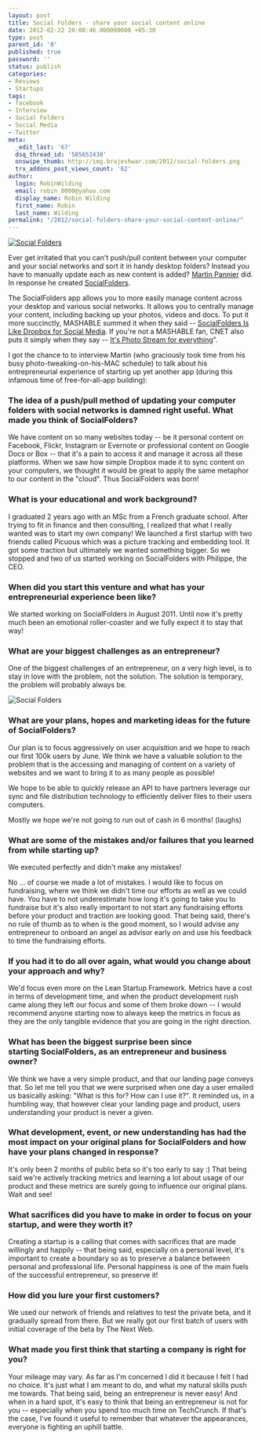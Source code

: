 ```yaml
---
layout: post
title: Social Folders - share your social content online
date: 2012-02-22 20:00:46.000000000 +05:30
type: post
parent_id: '0'
published: true
password: ''
status: publish
categories:
- Reviews
- Startups
tags:
- facebook
- Interview
- Social Folders
- Social Media
- Twitter
meta:
  _edit_last: '67'
  dsq_thread_id: '585652438'
  onswipe_thumb: http://img.brajeshwar.com/2012/social-folders.png
  trx_addons_post_views_count: '62'
author:
  login: RobinWilding
  email: robin_8000@yahoo.com
  display_name: Robin Wilding
  first_name: Robin
  last_name: Wilding
permalink: "/2012/social-folders-share-your-social-content-online/"
---
```

<p><a href="http://socialfolders.me/"><img src="/static/2012/02/social-folders.png" alt="Social Folders" class="alignright" /></a></p>
<p>Ever get irritated that you can't push/pull content between your computer and your social networks and sort it in handy desktop folders? Instead you have to manually update each as new content is added? <a href="http://socialfolders.me/about-us/">Martin Pannier</a> did. In response he created <a href="http://socialfolders.me/">SocialFolders</a>. </p>
<p>The SocialFolders app allows you to more easily manage content across your desktop and various social networks.  It allows you to centrally manage your content, including backing up your photos, videos and docs. To put it more succinctly, MASHABLE summed it when they said -- <a href="http://mashable.com/2011/12/15/socialfolders/">SocialFolders Is Like Dropbox for Social Media</a>. If you're not a MASHABLE fan, CNET also puts it simply when they say -- <a href="http://news.cnet.com/8301-19882_3-57343266-250/social-folders-its-photo-stream-for-everything/">It's Photo Stream for everything</a>".</p>

<p>I got the chance to to interview Martin (who graciously took time from his busy photo-tweaking-on-his-MAC schedule) to talk about his entrepreneurial experience of starting up yet another app (during this infamous time of free-for-all-app building):</p>
<h3>The idea of a push/pull method of updating your computer folders with social networks is damned right useful. What made you think of SocialFolders?</h3>
<p>We have content on so many websites today -- be it personal content on Facebook,&nbsp;Flickr, Instagram or Evernote or professional content on Google Docs or Box -- that it's a pain to access it and manage it across all these platforms. When we saw how simple Dropbox made it to sync content on your computers, we thought it would be great to apply the same metaphor to our content in the "cloud". Thus SocialFolders was born!</p>
<h3>What is your educational and work background?</h3>
<p>I graduated 2 years ago with an MSc from a French graduate school. After trying to fit in finance and then consulting, I realized that what I really wanted was to start my own company! We launched a first startup with two friends called Picuous which was a picture tracking and embedding tool. It got some traction but ultimately we wanted something bigger. So we stopped and two of us started working on SocialFolders with Philippe, the CEO.</p>
<h3>When did you start this venture and what has your entrepreneurial experience been like?</h3>
<p>We started working on SocialFolders in August 2011. Until now it's pretty much been an emotional roller-coaster and we fully expect it to stay that way!</p>
<h3>What are your biggest challenges as an entrepreneur?</h3>
<p>One of the biggest challenges of an entrepreneur, on a very high level, is to stay in love with the problem, not the solution. The solution is temporary, the problem will probably always be.</p>
<p><img src="/static/2012/02/social-folders-img.png" alt="Social Folders" class="alignright" /></p>
<h3>What are your plans, hopes and marketing ideas for the future of SocialFolders?</h3>
<p>Our plan is to focus aggressively on user acquisition and we hope to reach our first 100k users by June. We think we have a valuable solution to the problem that is the accessing and managing of content on a variety of websites and we want to bring it to as many people as possible!</p>
<p>We hope to be able to quickly release an API to have partners leverage our sync and file distribution technology to efficiently deliver files to their users computers.</p>
<p>Mostly we hope we're not going to run out of cash in 6 months! (laughs)</p>
<h3>What are some of the mistakes and/or failures that you learned from while starting up?</h3>
<p>We executed perfectly and didn't make any mistakes!</p>
<p>No &#8230; of course we made a lot of mistakes. I would like to focus on fundraising, where we think we didn't time our efforts as well as we could have. You have to not underestimate how long it's going to take you to fundraise but it's also really important to not start any fundraising efforts before your product and traction are looking good. That being said, there's no rule of thumb as to when is the good moment, so I would advise any entrepreneur to onboard an angel as advisor early on and use his feedback to time the fundraising efforts.</p>
<h3>If you had it to do all over again, what would you change about your approach and why?</h3>
<p>We'd focus even more on the Lean Startup Framework. Metrics have a cost in terms of development time, and when the product development rush came along they left our focus and some of them broke down -- I would recommend anyone starting now to always keep the metrics in focus as they are the only tangible evidence that you are going in the right direction.</p>
<h3>What has been the biggest surprise been since starting&nbsp;SocialFolders,&nbsp;as an entrepreneur and business owner?</h3>
<p>We think we have a very simple product, and that our landing page conveys that. So let me tell you that we were surprised when one day a user emailed us basically asking: "What is this for? How can I use it?". It reminded us, in a humbling way, that however clear your landing page and product, users understanding your product is never a given.</p>
<h3>What development, event, or new understanding has had the most impact on your original plans for SocialFolders and how have&nbsp;your plans changed in response?</h3>
<p>It's only been 2 months of public beta so it's too early to say :) That being said we're actively tracking metrics and learning a lot about usage of our product and these metrics are surely going to influence our original plans. Wait and see!</p>
<h3>What sacrifices did you have to make in order to focus on your startup, and were they worth it?</h3>
<p>Creating a startup is a calling that comes with sacrifices that are made willingly and happily -- that being said, especially on a personal level, it's important to create a boundary so as to preserve a balance between personal and professional life. Personal happiness is one of the main fuels of the successful entrepreneur, so preserve it!</p>
<h3>How did you lure your first customers?</h3>
<p>We used our network of friends and relatives to test the private beta, and it gradually spread from there. But we really got our first batch of users with initial coverage of the beta by The Next Web.</p>
<h3>What made you first think that starting a company is right for you?</h3>
<p>Your mileage may vary. As far as I'm concerned I did it because I felt I had no choice. It's just what I am meant to do, and what my natural skills push me towards. That being said, being an entrepreneur is never easy! And when in a hard spot, it's easy to think that being an entrepreneur is not for you -- especially when you spend too much time on TechCrunch. If that's the case, I've found it useful to remember that whatever the appearances, everyone is fighting an uphill battle.</p>

